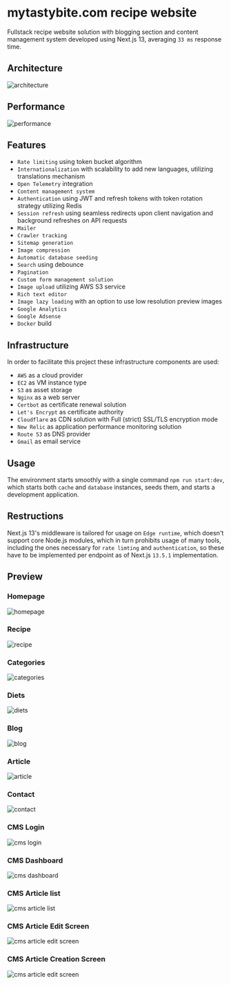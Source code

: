 # mytastybite.com recipe website

Fullstack recipe website solution with blogging section and content management system developed using Next.js 13, averaging `33 ms` response time.

## Architecture

![architecture](assets/architecture.jpg)

## Performance

![performance](assets/performance.jpg)

## Features

- `Rate limiting` using token bucket algorithm
- `Internationalization` with scalability to add new languages, utilizing translations mechanism
- `Open Telemetry` integration
- `Content management system`
- `Authentication` using JWT and refresh tokens with token rotation strategy utilizing Redis
- `Session refresh` using seamless redirects upon client navigation and background refreshes on API requests
- `Mailer`
- `Crawler tracking`
- `Sitemap generation`
- `Image compression`
- `Automatic database seeding`
- `Search` using debounce
- `Pagination`
- `Custom form management solution`
- `Image upload` utilizing AWS S3 service
- `Rich text editor`
- `Image lazy loading` with an option to use low resolution preview images
- `Google Analytics`
- `Google Adsense`
- `Docker` build

## Infrastructure

In order to facilitate this project these infrastructure components are used:

- `AWS` as a cloud provider
- `EC2` as VM instance type
- `S3` as asset storage
- `Nginx` as a web server
- `Certbot` as certificate renewal solution
- `Let's Encrypt` as certificate authority
- `Cloudflare` as CDN solution with Full (strict) SSL/TLS encryption mode
- `New Relic` as application performance monitoring solution
- `Route 53` as DNS provider
- `Gmail` as email service

## Usage

The environment starts smoothly with a single command `npm run start:dev`, which starts both `cache` and `database` instances, seeds them, and starts a development application.

## Restructions

Next.js 13's middleware is tailored for usage on `Edge runtime`, which doesn't support core Node.js modules, which in turn prohibits usage of many tools, including the ones necessary for `rate limting` and `authentication`, so these have to be implemented per endpoint as of Next.js `13.5.1` implementation.

## Preview

### Homepage

![homepage](assets/screenshots/homepage.jpg)

### Recipe

![recipe](assets/screenshots/recipe.jpg)

### Categories

![categories](assets/screenshots/categories.jpg)

### Diets

![diets](assets/screenshots/diets.jpg)

### Blog

![blog](assets/screenshots/blog.jpg)

### Article

![article](assets/screenshots/article.jpg)

### Contact

![contact](assets/screenshots/contact.jpg)

### CMS Login

![cms login](assets/screenshots/cmsLogin.jpg)

### CMS Dashboard

![cms dashboard](assets/screenshots/cmsDashboard.jpg)

### CMS Article list

![cms article list](assets/screenshots/cmsDashboard.jpg)

### CMS Article Edit Screen

![cms article edit screen](assets/screenshots/cmsArticleEdit.jpg)

### CMS Article Creation Screen

![cms article edit screen](assets/screenshots/cmsArticleCreate.jpg)
